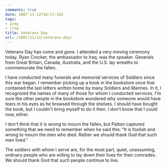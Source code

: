 ```yaml
---
comments: true
date: 2007-11-12T18:17:26Z
tags:
- army
- iraq
title: Veterans Day
url: /2007/11/12/veterans-day/
---
```


<p>Veterans Day has come and gone. I attended a very moving ceremony today. Ryan Crocker, the ambassador to Iraq, was the speaker. Generals from Great Britain, Canada, Australia, and the U.S. lay wreaths to commemorate the fallen.</p>
<p>I have conducted many funerals and memorial services of Soldiers since this war began. I remember picking up a book in the bookstore once that contained the last letters written home by many Soldiers and Marines. In it, I recognized the names of many of those for whom I conducted services. I'm sure the other people in the bookstore wondered why someone would have tears in his eyes as he browsed through the shelves. I should have bought the book, but I couldn't bring myself to do it then. I don't know that I could now, either.</p>
<p>I don't think that it is wrong to mourn the fallen, but Patton captured something that we need to remember when he said this: “It is foolish and wrong to mourn the men who died. Rather we should thank God that such men lived.”</p>
<p>The soldiers with whom I serve are, for the most part, quiet, unassuming, ordinary people who are willing to lay down their lives for their comrades. We should thank God that such people continue to live.</p>
